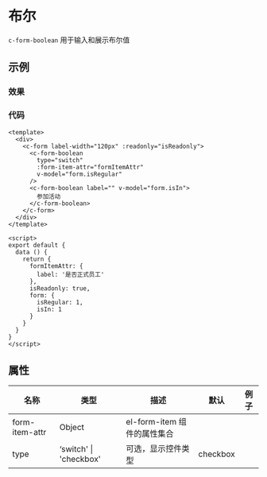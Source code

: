 # 布尔

`c-form-boolean`
用于输入和展示布尔值

## 示例

### 效果

<Demo>
  <BooleanDemo />
</Demo>

### 代码

```vue
<template>
  <div>
    <c-form label-width="120px" :readonly="isReadonly">
      <c-form-boolean
        type="switch"
        :form-item-attr="formItemAttr"
        v-model="form.isRegular"
      />
      <c-form-boolean label="" v-model="form.isIn">
        参加活动
      </c-form-boolean>
    </c-form>
  </div>
</template>

<script>
export default {
  data () {
    return {
      formItemAttr: {
        label: '是否正式员工'
      },
      isReadonly: true,
      form: {
        isRegular: 1,
        isIn: 1
      }
    }
  }
}
</script>
```

## 属性

| 名称           | 类型                   | 描述                        | 默认     | 例子 |
| -------------- | ---------------------- | --------------------------- | -------- | ---- |
| form-item-attr | Object                 | el-form-item 组件的属性集合 |          |      |
| type           | ‘switch' \| 'checkbox' | 可选，显示控件类型          | checkbox |      |
